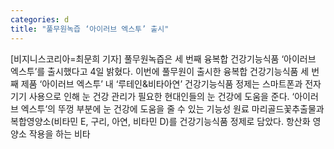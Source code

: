 ```yaml
---
categories: d
title: "풀무원녹즙 ‘아이러브 엑스투’ 출시"
---
```

[비지니스코리아=최문희 기자] 풀무원녹즙은 세 번째 융복합 건강기능식품 ‘아이러브 엑스투’를 출시했다고 4일 밝혔다. 이번에 풀무원이 출시한 융복합 건강기능식품 세 번째 제품 ‘아이러브 엑스투’ 내 ‘루테인&비타아연’ 건강기능식품 정제는 스마트폰과 전자기기 사용으로 인해 눈 건강 관리가 필요한 현대인들의 눈 건강에 도움을 준다. ‘아이러브 엑스투’의 뚜껑 부분에 눈 건강에 도움을 줄 수 있는 기능성 원료 마리골드꽃추출물과 복합영양소(비타민 E, 구리, 아연, 비타민 D)를 건강기능식품 정제로 담았다. 항산화 영양소 작용을 하는 비타